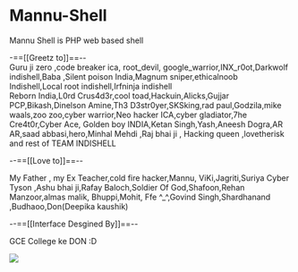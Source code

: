 # Mannu-Shell
Mannu Shell is PHP web based shell

-==[[Greetz to]]==--<br>
Guru ji zero ,code breaker ica, root_devil, google_warrior,INX_r0ot,Darkwolf indishell,Baba ,Silent poison India,Magnum sniper,ethicalnoob Indishell,Local root indishell,Irfninja indishell<br>Reborn India,L0rd Crus4d3r,cool toad,Hackuin,Alicks,Gujjar PCP,Bikash,Dinelson Amine,Th3 D3str0yer,SKSking,rad paul,Godzila,mike waals,zoo zoo,cyber warrior,Neo hacker ICA,cyber gladiator,7he Cre4t0r,Cyber Ace, Golden boy INDIA,Ketan Singh,Yash,Aneesh Dogra,AR AR,saad abbasi,hero,Minhal Mehdi ,Raj bhai ji , Hacking queen ,lovetherisk and rest of TEAM INDISHELL<br>

--==[[Love to]]==--

My Father , my Ex Teacher,cold fire hacker,Mannu, ViKi,Jagriti,Suriya Cyber Tyson ,Ashu bhai ji,Rafay Baloch,Soldier Of God,Shafoon,Rehan Manzoor,almas malik, Bhuppi,Mohit, Ffe ^_^,Govind Singh,Shardhanand ,Budhaoo,Don(Deepika kaushik) 

--==[[Interface Desgined By]]==--

GCE College ke DON :D

<img src="http://3.bp.blogspot.com/-Iu_c3pbG81w/VltfiErXSiI/AAAAAAAAB1s/BIQTsFU0RgQ/s1600/mannu.png" />

